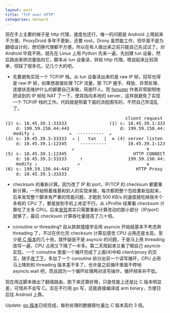 ```yaml
---
layout: post
title: "TCP over HTTP"
categories: network
---
```


现在手上主要的梯子是 http 代理，速度也还行，唯一的问题是 Android 上用起来不方便。ProxyDroid 多年不更新，还要 root，Drony 虽然能工作，但毕竟不是为翻墙设计的，想切换代理都不方便。所以在有人做出来之前只能自己先试试了。对 Android 毕竟不熟，就先在 Linux 上用 Python 先来一遍，先创建 tun 设备，然后路由表把流量指向它，脚本从 tun 设备读，转给 http 代理。嗯说起来比较简单，但踩了很多坑，记几个大的吧。

- 先要避免实现一个 TCP/IP 栈。从 tun 设备读出来的是 raw IP 帧，回写也得是 raw IP 帧，如果想直接处理 TCP 流量，那 TCP 握手、释放、异常处理、连接状态维护什么的都要自己来做，简直吓人。而 [fqrouter](http://fqrouter.tumblr.com/post/51474945203/socks%E4%BB%A3%E7%90%86%E8%BD%ACvpn#_=_) 作者非常聪明地把读到的 IP 帧给 NAT 了一下，使其指向本地的 server，这样就避免了实现一个 TCP/IP 栈的工作。代码就是照着下面的流程图写的，不然自己早混乱了。

<pre>
                                             client request
(2) s: 10.45.39.1:33333                (1) s: 10.45.39.1:33333
    d: 199.59.150.44:443                   d: 199.59.150.44:443
   modify ↓             ↖  ----------  ↙
(3) s: 10.45.39.3:33333  → |   tun   |  ⇆ (4) server listen on 
    d: 10.45.39.1:12345     ----------        10.45.39.1:12345
                         ↙                           ⇅
(5) s: 10.45.39.1:12345                         HTTP CONNECT
    d: 10.45.39.3:33333     ↑                 199.59.150.44:443
    modify ↓               ↗                         ⇅
(6) s: 199.59.150.44:443                         HTTP Proxy
    d: 10.45.39.1:33333
</pre>


- checksum 的重新计算。因为改了 IP 和 port，IP/TCP 的 checksum 都要重新计算。一开始照着维基和别人的实现来做，每次都把整个包给重新加起来，后来发现整个脚本有严重的性能问题，才跑到 500 KB/s 的速度就吃掉我半个多核的 CPU 了，要是放到手机上肯定不行。从 cProfile 结果看 checksum 计算吃了太多 CPU。后来[发现](http://locklessinc.com/articles/tcp_checksum/)其实只需要重新计算改动的那小部分（IP/port）就够了，最后 checksum 计算吞吐量提高了几十倍。

- coroutine or threading? 自从跌跌撞撞学会用 asyncio 开始就基本不考虑用 threading 了，不过在优化完 checksum 计算后感觉 CPU 占用还是太高，至少是[ C 版本](https://github.com/shouya/ip-over-http)的几十倍，就怀疑是不是 asyncio 的问题，于是马上用 threading 改写一遍，CPU 占用又下降了一半多。第二天爬起来又看了眼自己 asyncio 实现，一个 coroutine 里面一个循环完成了上面(4)中和 client/proxy 的交互，随手[改了下](https://github.com/radaiming/tcp-over-http/commit/026efcf77cd80622d340e3a083cf84d56e16c5a7)，多加了一个 coroutine 拆分出另一个读写循环，CPU 占用马上降到和 threading 版本差不多了。也许是之前循环里面不停地 asyncio.wait 吧，而且因为一个循环处理两对读写操作，循环频率并不低。


现在用这脚本做出了翻墙路由，跑下来还算好用，只是性能上还是比 C 版本明显差，可惜并不会写 C。实在不行用 go 写，还能直接编译成 arm binary，方便日后往 Android 上靠。

Update: [go 版本](https://github.com/radaiming/tcp-over-http/blob/master/tcp_over_http.go)已经完成，每秒处理的数据吞吐量比 C 版本高约 3 倍。
